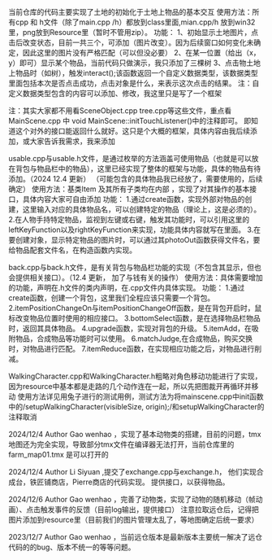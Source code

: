 当前仓库的代码主要实现了土地的初始化于土地上物品的基本交互 使用方法：所有cpp 和 h文件（除了main.cpp /h）都放到class里面,mian.cpp/h 放到win32里，png放到Resource里（暂时不管用zip）。 功能： 1、初始显示土地图片，点击后改变状态，目前一共三个，可添加（图片改变）。因为后续窗口如何变化未确定，因此这里的图片没有严格匹配（可以但没必要） 2、在某一位置（给出（x，y）即可）显示某个物品，当前代码只做演示，我只添加了三棵树 3、点击物土地上物品时（如树），触发interact();该函数返回一个自定义数据类型，该数据类型里面包括本次是否点击成功，点击对象是什么，来表示这次点击的结果。 注：自定义数据类型包含的内容可以添加、修改，我这里只是写了一个框架

注：其实大家都不用看SceneObject.cpp tree.cpp等这些文件，重点看 MainScene.cpp 中 void MainScene::initTouchListener()中的注释即可。 即知道这个对外的接口能返回什么就好。这只是个大概的框架，具体内容由我后续添加，或大家告诉我需求，我来添加

usable.cpp与usable.h文件，是通过枚举的方法涵盖可使用物品（也就是可以放在背包与物品栏中的物品），这里已经实现了整体的框架与功能，具体的物品有待添加。（2024 12.4 更新） （可能包含的具体物品我已经放了，需要使用的，后续确定） 使用方法：基类Item 及其所有子类均在内部 ，实现了对其操作的基本接口，具体内容大家可自由添加 功能： 1.通过create函数，实现外部对物品的创建，这里输入对应的具体物品名，可以创建特定的物品（理论上，这是必须的）。 2.在人物手持特定物品，监视到左键或右键，触发其功能时，可以引用这里的leftKeyFunction以及rightKeyFunction来实现，功能具体内容就写在里面。 3.在要创建对象，显示特定物品的图片时，可以通过其photoOut函数获得文件名，要给物品配套文件名，在构造函数内实现。

back.cpp与back.h文件，是有关背包与物品栏功能的实现（不包含其显示，但也会提供相关接口）。（12.4 更新， 加了与钱有关的操作） 使用方法：具体需要增加的功能，声明在.h文件的类内声明，在.cpp文件内具体实现。 功能： 1.通过create函数，创建一个背包，这里我们全程应该只需要一个背包。 2.itemPositionChangeOn与itemPositionChangeOff函数，是在背包开启时，鼠标改变物品位置时使用的相应接口。 3.bottomSelect函数，是在选择物品栏物品时，返回其具体物品。 4.upgrade函数，实现对背包的升级。 5.itemAdd，在吸附物品，合成物品等功能时可以使用。 6.matchJudge,在合成物品，购买交换时，对物品进行匹配。 7.itemReduce函数，在实现相应功能之后，对物品进行削减。

WalkingCharacter.cpp和WalkingCharacter.h粗略对角色移动功能进行了实现，因为resource中基本都是走路的几个动作连在一起，所以先把图裁开再循环并移动 使用方法详见用兔子进行的测试用例，测试方法为将mainscene.cpp中init函数中的/setupWalkingCharacter(visibleSize, origin);/和setupWalkingCharacter的注释取消

2024/12/4 Author Gao wenhao ，实现了基本动物类的搭建，目前的问题，tmx地图还为完全实现，导致部分tmx文件在编译器无法打开，当前仓库里的farm_map01.tmx 是可以打开的

2024/12/4 Author Li Siyuan ,提交了exchange.cpp与exchange.h， 他们实现合成台，铁匠铺商店，Pierre商店的代码实现。 提供接口，以获得物品。

2024/12/6 Author Gao wenhao ，完善了动物类，实现了动物的随机移动（帧动画）、点击触发事件的反馈（目前log输出，提供接口） 注意拉取远仓后，记得把图片添加到resource里（目前我们的图片管理太乱了，等地图确定后统一要求）

2023/12/7  Author Gao wenhao ，当前远仓版本是最新版本主要统一解决了远仓代码的的bug、版本不统一的等等问题。
